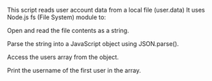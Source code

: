This script reads user account data from a local file (user.data)
It uses Node.js fs (File System) module to:

Open and read the file contents as a string.

Parse the string into a JavaScript object using JSON.parse().

Access the users array from the object.

Print the username of the first user in the array.
